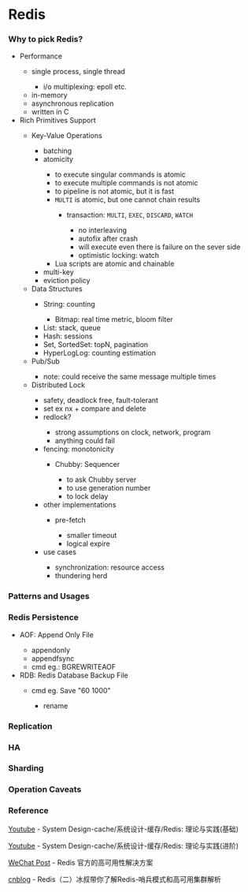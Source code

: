 # Redis

### Why to pick Redis?

<ul>
    <li>Performance</li>
    <ul>
        <li>single process, single thread</li>
        <ul>
            <li>i/o multiplexing: epoll etc.</li>
        </ul>
        <li>in-memory</li>
        <li>asynchronous replication</li>
        <li>written in C</li>
    </ul>
    <li>Rich Primitives Support</li>
    <ul>
        <li>Key-Value Operations</li>
        <ul>
            <li>batching</li>
            <li>atomicity</li>
            <ul>
                <li>to execute singular commands is atomic</li>
                <li>to execute multiple commands is not atomic</li>
                <li>to pipeline is not atomic, but it is fast</li>
                <li><code>MULTI</code> is atomic, but one cannot chain results</li>
                <ul>
                    <li>transaction: <code>MULTI</code>, <code>EXEC</code>, <code>DISCARD</code>, <code>WATCH</code></li>
                    <ul>
                        <li>no interleaving</li>
                        <li>autofix after crash</li>
                        <li>will execute even there is failure on the sever side</li>
                        <li>optimistic locking: watch</li>
                    </ul>
                </ul>
                <li>Lua scripts are atomic and chainable</li>
            </ul>
            <li>multi-key</li>
            <li>eviction policy</li>
        </ul>
        <li>Data Structures</li>
        <ul>
            <li>String: counting</li>
            <ul>
                <li>Bitmap: real time metric, bloom filter</li>
            </ul>
            <li>List: stack, queue</li>
            <li>Hash: sessions</li>
            <li>Set, SortedSet: topN, pagination</li>
            <li>HyperLogLog: counting estimation</li>
        </ul>
        <li>Pub/Sub</li>
        <ul>
            <li>note: could receive the same message multiple times</li>
        </ul>
        <li>Distributed Lock</li>
        <ul>
            <li>safety, deadlock free, fault-tolerant</li>
            <li>set ex nx + compare and delete</li>
            <li>redlock?</li>
            <ul>
                <li>strong assumptions on clock, network, program</li>
                <li>anything could fail</li>
            </ul>
            <li>fencing: monotonicity</li>
            <ul>
                <li>Chubby: Sequencer</li>
                <ul>
                    <li>to ask Chubby server</li>
                    <li>to use generation number</li>
                    <li>to lock delay</li>
                </ul>
            </ul>
            <li>other implementations</li>
            <ul>
                <li>pre-fetch</li>
                <ul>
                    <li>smaller timeout</li>
                    <li>logical expire</li>
                </ul>
            </ul>
            <li>use cases</li>
            <ul>
                <li>synchronization: resource access</li>
                <li>thundering herd</li>
            </ul>
        </ul>
    </ul>
</ul>

### Patterns and Usages

### Redis Persistence

<ul>
    <li>AOF: Append Only File</li>
    <ul>
        <li>appendonly</li>
        <li>appendfsync</li>
        <li>cmd eg.: BGREWRITEAOF</li>
    </ul>
    <li>RDB: Redis Database Backup File</li>
    <ul>
        <li>cmd eg. Save "60 1000"</li>
        <ul>
            <li>rename</li>
        </ul>
    </ul>
</ul>

### Replication

### HA

### Sharding

### Operation Caveats

### Reference

[Youtube](https://youtu.be/fT4ogDNWsi0) - System Design-cache/系统设计-缓存/Redis: 理论与实践(基础)

[Youtube](https://youtu.be/YPtPz8I4c6U) - System Design-cache/系统设计-缓存/Redis: 理论与实践(进阶)

[WeChat Post](https://mp.weixin.qq.com/s/qGfAuS0e8dV77SRI3O3Q_w) - Redis 官方的高可用性解决方案

[cnblog](https://www.cnblogs.com/bingshu/p/9776610.html) - Redis（二）冰叔带你了解Redis-哨兵模式和高可用集群解析